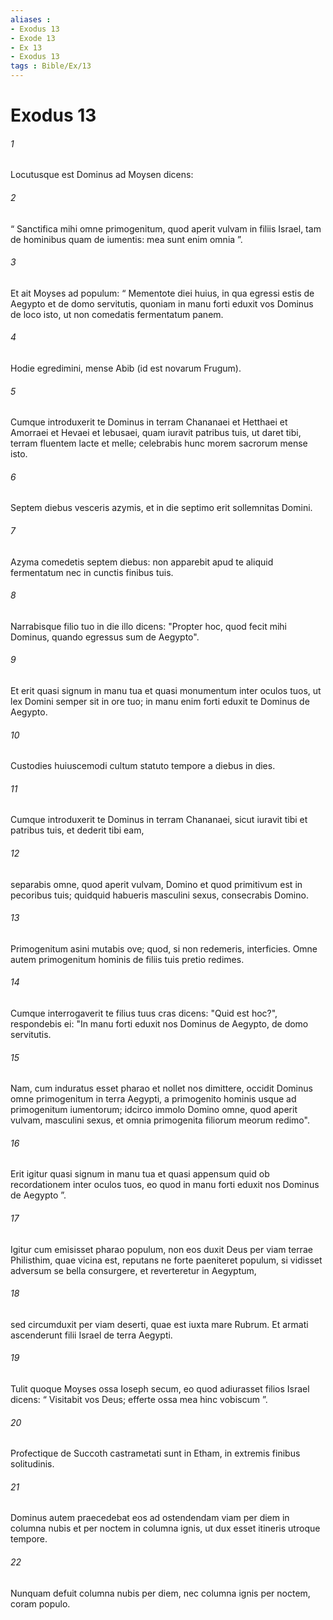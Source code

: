 ```yaml
---
aliases : 
- Exodus 13
- Exode 13
- Ex 13
- Exodus 13
tags : Bible/Ex/13
---
```


# Exodus 13

###### 1
Locutusque est Dominus ad Moysen dicens: 
###### 2
“ Sanctifica mihi omne primogenitum, quod aperit vulvam in filiis Israel, tam de hominibus quam de iumentis: mea sunt enim omnia ”.
###### 3
Et ait Moyses ad populum: “ Mementote diei huius, in qua egressi estis de Aegypto et de domo servitutis, quoniam in manu forti eduxit vos Dominus de loco isto, ut non comedatis fermentatum panem. 
###### 4
Hodie egredimini, mense Abib (id est novarum Frugum). 
###### 5
Cumque introduxerit te Dominus in terram Chananaei et Hetthaei et Amorraei et Hevaei et Iebusaei, quam iuravit patribus tuis, ut daret tibi, terram fluentem lacte et melle; celebrabis hunc morem sacrorum mense isto.
###### 6
Septem diebus vesceris azymis, et in die septimo erit sollemnitas Domini. 
###### 7
Azyma comedetis septem diebus: non apparebit apud te aliquid fermentatum nec in cunctis finibus tuis. 
###### 8
Narrabisque filio tuo in die illo dicens: "Propter hoc, quod fecit mihi Dominus, quando egressus sum de Aegypto". 
###### 9
Et erit quasi signum in manu tua et quasi monumentum inter oculos tuos, ut lex Domini semper sit in ore tuo; in manu enim forti eduxit te Dominus de Aegypto. 
###### 10
Custodies huiuscemodi cultum statuto tempore a diebus in dies.
###### 11
Cumque introduxerit te Dominus in terram Chananaei, sicut iuravit tibi et patribus tuis, et dederit tibi eam, 
###### 12
separabis omne, quod aperit vulvam, Domino et quod primitivum est in pecoribus tuis; quidquid habueris masculini sexus, consecrabis Domino. 
###### 13
Primogenitum asini mutabis ove; quod, si non redemeris, interficies. Omne autem primogenitum hominis de filiis tuis pretio redimes. 
###### 14
Cumque interrogaverit te filius tuus cras dicens: "Quid est hoc?", respondebis ei: "In manu forti eduxit nos Dominus de Aegypto, de domo servitutis. 
###### 15
Nam, cum induratus esset pharao et nollet nos dimittere, occidit Dominus omne primogenitum in terra Aegypti, a primogenito hominis usque ad primogenitum iumentorum; idcirco immolo Domino omne, quod aperit vulvam, masculini sexus, et omnia primogenita filiorum meorum redimo". 
###### 16
Erit igitur quasi signum in manu tua et quasi appensum quid ob recordationem inter oculos tuos, eo quod in manu forti eduxit nos Dominus de Aegypto ”.
###### 17
Igitur cum emisisset pharao populum, non eos duxit Deus per viam terrae Philisthim, quae vicina est, reputans ne forte paeniteret populum, si vidisset adversum se bella consurgere, et reverteretur in Aegyptum, 
###### 18
sed circumduxit per viam deserti, quae est iuxta mare Rubrum. Et armati ascenderunt filii Israel de terra Aegypti. 
###### 19
Tulit quoque Moyses ossa Ioseph secum, eo quod adiurasset filios Israel dicens: “ Visitabit vos Deus; efferte ossa mea hinc vobiscum ”.
###### 20
Profectique de Succoth castrametati sunt in Etham, in extremis finibus solitudinis. 
###### 21
Dominus autem praecedebat eos ad ostendendam viam per diem in columna nubis et per noctem in columna ignis, ut dux esset itineris utroque tempore. 
###### 22
Nunquam defuit columna nubis per diem, nec columna ignis per noctem, coram populo.
